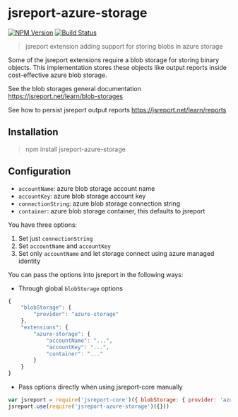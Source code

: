 
# jsreport-azure-storage
[![NPM Version](http://img.shields.io/npm/v/jsreport-azure-storage.svg?style=flat-square)](https://npmjs.com/package/jsreport-azure-storage)
[![Build Status](https://travis-ci.com/jsreport/jsreport-azure-storage.png?branch=master)](https://travis-ci.org/jsreport/jsreport-azure-storage)

> jsreport extension adding support for storing blobs in azure storage

Some of the jsreport extensions require a blob storage for storing binary objects. This implementation stores these objects like output reports inside cost-effective azure blob storage.

See the blob storages general documentation
https://jsreport.net/learn/blob-storages

See how to persist jsreport output reports
https://jsreport.net/learn/reports

## Installation

> npm install jsreport-azure-storage

## Configuration

- `accountName`:  azure blob storage account name
- `accountKey`:  azure blob storage account key
- `connectionString`: azure blob storage connection string
- `container`: azure blob storage container, this defaults to jsreport

You have three options:
1. Set just `connectionString`
2. Set `accountName` and `accountKey`
3. Set only `accountName` and let storage connect using azure managed identity

You can pass the options into jsreport in the following ways:

- Through global `blobStorage` options
```js
{
	"blobStorage": {
		"provider": "azure-storage"
	},
	"extensions": {
		"azure-storage": {
			"accountName": "...",
			"accountKey": "...",
			"container": "..."
		}
	}
}
```

- Pass options directly when using jsreport-core manually
```js
var jsreport = require('jsreport-core')({ blobStorage: { provider: 'azure-storage' } })
jsreport.use(require('jsreport-azure-storage')({}))
```
